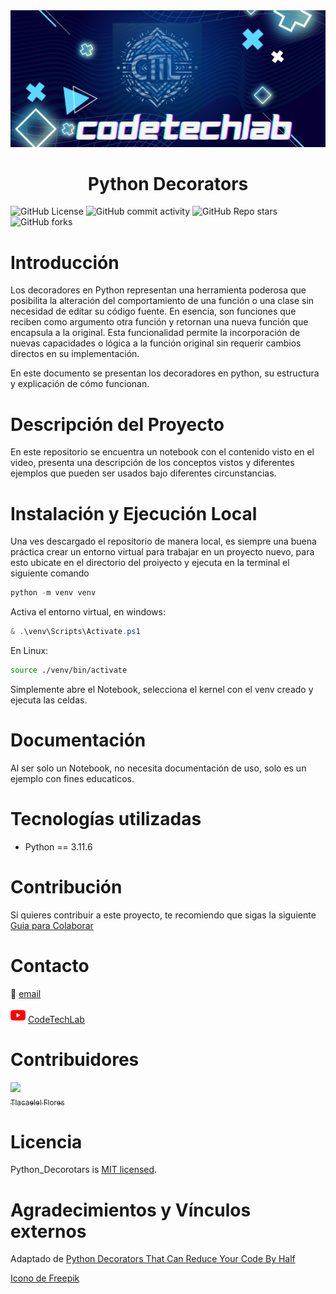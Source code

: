 <img src="https://raw.githubusercontent.com/CodeTechLab/Python_Decorators/master/Public/Banner_Github.png" >

<h1 align="center"> Python Decorators </h1>

![GitHub License](https://img.shields.io/github/license/CodeTechLab/Python_Decorators%20) ![GitHub commit activity](https://img.shields.io/github/commit-activity/t/CodeTechLab/Python_Decorators) ![GitHub Repo stars](https://img.shields.io/github/stars/CodeTechLab/Python_Decorators) ![GitHub forks](https://img.shields.io/github/forks/CodeTechLab/Python_Decorators)

# Introducción

Los decoradores en Python representan una herramienta poderosa que posibilita la alteración del comportamiento de una función o una clase sin necesidad de editar su código fuente. En esencia, son funciones que reciben como argumento otra función y retornan una nueva función que encapsula a la original. Esta funcionalidad permite la incorporación de nuevas capacidades o lógica a la función original sin requerir cambios directos en su implementación.

En este documento  se presentan los decoradores en python, su estructura y explicación de cómo funcionan.

# Descripción del Proyecto

En este repositorio se encuentra un notebook con el contenido visto en el video, presenta una descripción de los conceptos vistos y diferentes ejemplos que pueden ser usados bajo diferentes circunstancias.

# Instalación y Ejecución Local

Una ves descargado el repositorio de manera local, es siempre una buena práctica crear un entorno virtual para trabajar en un proyecto nuevo, para esto ubicate en el directorio del proiyecto y ejecuta en la terminal el siguiente comando

```powershell
python -m venv venv
```

Activa el entorno virtual, en  windows:

```powershell
& .\venv\Scripts\Activate.ps1
```

En Linux:

```bash
source ./venv/bin/activate
```

Simplemente abre el Notebook, selecciona el kernel con el venv creado y ejecuta las celdas.

# Documentación

Al ser solo un Notebook, no necesita documentación de uso, solo es un ejemplo con fines educaticos.

# Tecnologías utilizadas

- Python == 3.11.6

# Contribución

Si quieres contribuir a este proyecto, te recomiendo que sigas la siguiente [Guia para Colaborar](https://www.freecodecamp.org/espanol/news/una-guia-simple-de-git-y-una-hoja-de-trucos-para-colaboradores-de-codigo-abierto/)

# Contacto

:email: [email](mailto:tlacafv@gmail.com)

![alt text](Public/youtube_1384060(1).png) [CodeTechLab](https://www.youtube.com/channel/UCXhtdHdPiEsTm8PitJprnOQ)

# Contribuidores

[<img src="https://avatars.githubusercontent.com/u/70489518?s=400&u=c82ea22d787c70fd98c62db69dd9a4d804fe7e9e&v=4" width=115><br><sub>Tlacaelel Flores</sub>](https://github.com/Tlacaelel97)

# Licencia

Python_Decorotars is [MIT licensed](./LICENSE.md).

# Agradecimientos y Vínculos externos

Adaptado de [Python Decorators That Can Reduce Your Code By Half](https://medium.com/@ayush-thakur02/python-decorators-that-can-reduce-your-code-by-half-b19f673bc7d8)

<a href="https://www.freepik.es/icono/youtube_1384060#fromView=search&term=youtube&track=ais&page=1&position=0&uuid=577f1f20-eb6e-427a-a211-8724994bea77">Icono de Freepik</a>
